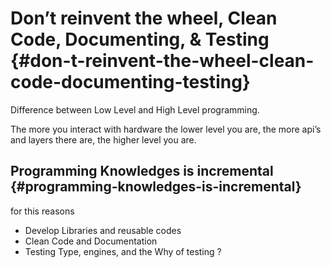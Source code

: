 # Don’t reinvent the wheel, Clean Code, Documenting, &amp; Testing {#don-t-reinvent-the-wheel-clean-code-documenting-testing}


Difference between Low Level and High Level programming.

The more you interact with hardware the lower level you are, the more api’s and layers there are, the higher level you are.

## Programming Knowledges is incremental {#programming-knowledges-is-incremental}

for this reasons

* Develop Libraries and reusable codes
* Clean Code and Documentation
* Testing Type, engines, and the Why of testing ?
